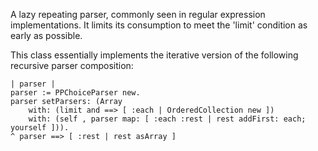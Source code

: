 A lazy repeating parser, commonly seen in regular expression implementations. It limits its consumption to meet the 'limit' condition as early as possible.

This class essentially implements the iterative version of the following recursive parser composition:

	| parser |
	parser := PPChoiceParser new.
	parser setParsers: (Array
		with: (limit and ==> [ :each | OrderedCollection new ])
		with: (self , parser map: [ :each :rest | rest addFirst: each; yourself ])).
	^ parser ==> [ :rest | rest asArray ]